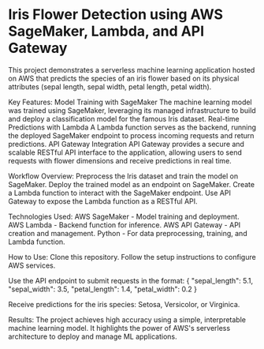 # Iris Flower Detection using AWS SageMaker, Lambda, and API Gateway
This project demonstrates a serverless machine learning application hosted on AWS that predicts the species of an iris flower based on its physical attributes (sepal length, sepal width, petal length, petal width).

Key Features:
Model Training with SageMaker
The machine learning model was trained using SageMaker, leveraging its managed infrastructure to build and deploy a classification model for the famous Iris dataset.
Real-time Predictions with Lambda
A Lambda function serves as the backend, running the deployed SageMaker endpoint to process incoming requests and return predictions.
API Gateway Integration
API Gateway provides a secure and scalable RESTful API interface to the application, allowing users to send requests with flower dimensions and receive predictions in real time.

Workflow Overview:
Preprocess the Iris dataset and train the model on SageMaker.
Deploy the trained model as an endpoint on SageMaker.
Create a Lambda function to interact with the SageMaker endpoint.
Use API Gateway to expose the Lambda function as a RESTful API.

Technologies Used:
AWS SageMaker - Model training and deployment.
AWS Lambda - Backend function for inference.
AWS API Gateway - API creation and management.
Python - For data preprocessing, training, and Lambda function.

How to Use:
Clone this repository.
Follow the setup instructions to configure AWS services.

Use the API endpoint to submit requests in the format:
{
    "sepal_length": 5.1,
    "sepal_width": 3.5,
    "petal_length": 1.4,
    "petal_width": 0.2
}

Receive predictions for the iris species: Setosa, Versicolor, or Virginica.

Results:
The project achieves high accuracy using a simple, interpretable machine learning model. It highlights the power of AWS's serverless architecture to deploy and manage ML applications.
